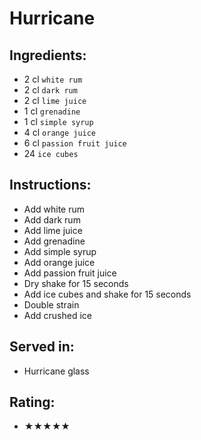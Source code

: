 # Hurricane

## Ingredients:
- 2 cl `white rum`
- 2 cl `dark rum`
- 2 cl `lime juice`
- 1 cl `grenadine`
- 1 cl `simple syrup`
- 4 cl `orange juice`
- 6 cl `passion fruit juice`
- 24 `ice cubes`

## Instructions:
- Add white rum
- Add dark rum
- Add lime juice
- Add grenadine
- Add simple syrup
- Add orange juice
- Add passion fruit juice
- Dry shake for 15 seconds
- Add ice cubes and shake for 15 seconds
- Double strain
- Add crushed ice

## Served in:
- Hurricane glass

## Rating:
- ★★★★★